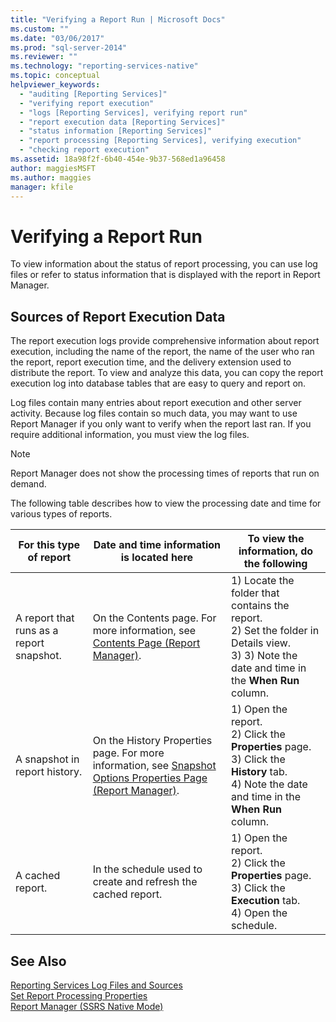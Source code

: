 ```yaml
---
title: "Verifying a Report Run | Microsoft Docs"
ms.custom: ""
ms.date: "03/06/2017"
ms.prod: "sql-server-2014"
ms.reviewer: ""
ms.technology: "reporting-services-native"
ms.topic: conceptual
helpviewer_keywords: 
  - "auditing [Reporting Services]"
  - "verifying report execution"
  - "logs [Reporting Services], verifying report run"
  - "report execution data [Reporting Services]"
  - "status information [Reporting Services]"
  - "report processing [Reporting Services], verifying execution"
  - "checking report execution"
ms.assetid: 18a98f2f-6b40-454e-9b37-568ed1a96458
author: maggiesMSFT
ms.author: maggies
manager: kfile
---
```

# Verifying a Report Run
  To view information about the status of report processing, you can use log files or refer to status information that is displayed with the report in Report Manager.  
  
## Sources of Report Execution Data  
 The report execution logs provide comprehensive information about report execution, including the name of the report, the name of the user who ran the report, report execution time, and the delivery extension used to distribute the report. To view and analyze this data, you can copy the report execution log into database tables that are easy to query and report on.  
  
 Log files contain many entries about report execution and other server activity. Because log files contain so much data, you may want to use Report Manager if you only want to verify when the report last ran. If you require additional information, you must view the log files.  
  
> [!NOTE]  
>  Report Manager does not show the processing times of reports that run on demand.  
  
 The following table describes how to view the processing date and time for various types of reports.  
  
|For this type of report|Date and time information is located here|To view the information, do the following|  
|-----------------------------|-----------------------------------------------|-----------------------------------------------|  
|A report that runs as a report snapshot.|On the Contents page. For more information, see [Contents Page &#40;Report Manager&#41;](../contents-page-report-manager.md).|1) Locate the folder that contains the report.<br />2) Set the folder in Details view.<br />3) 3) Note the date and time in the **When Run** column.|  
|A snapshot in report history.|On the History Properties page. For more information, see [Snapshot Options Properties Page &#40;Report Manager&#41;](../snapshot-options-properties-page-report-manager.md).|1) Open the report.<br />2) Click the **Properties** page.<br />3) Click the **History** tab.<br />4) Note the date and time in the **When Run** column.|  
|A cached report.|In the schedule used to create and refresh the cached report.|1) Open the report.<br />2) Click the **Properties** page.<br />3) Click the **Execution** tab.<br />4) Open the schedule.|  
  
## See Also  
 [Reporting Services Log Files and Sources](../report-server/reporting-services-log-files-and-sources.md)   
 [Set Report Processing Properties](set-report-processing-properties.md)   
 [Report Manager  &#40;SSRS Native Mode&#41;](../report-manager-ssrs-native-mode.md)  
  
  
